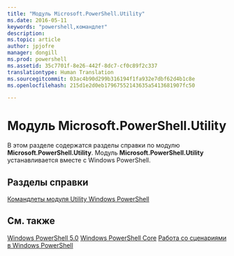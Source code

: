 ```yaml
---
title: "Модуль Microsoft.PowerShell.Utility"
ms.date: 2016-05-11
keywords: "powershell,командлет"
description: 
ms.topic: article
author: jpjofre
manager: dongill
ms.prod: powershell
ms.assetid: 35c7701f-8e26-442f-8dc7-cf0c89f2c337
translationtype: Human Translation
ms.sourcegitcommit: 03ac4b90d299b316194f1fa932e7dbf62d4b1c8e
ms.openlocfilehash: 215d1e2d0eb17967552143635a5413681907fc50

---
```


# Модуль Microsoft.PowerShell.Utility
В этом разделе содержатся разделы справки по модулю **Microsoft.PowerShell.Utility**. Модуль **Microsoft.PowerShell.Utility** устанавливается вместе с Windows PowerShell.

## Разделы справки
[Командлеты модуля Utility Windows PowerShell](http://go.microsoft.com/fwlink/?LinkID=245861)

## См. также
[Windows PowerShell 5.0](Windows-PowerShell-5.0.md)
[Windows PowerShell Core](https://technet.microsoft.com/en-us/library/4b75f1e4-f327-48f3-92ab-bf5435094d41)
[Работа со сценариями в Windows PowerShell](../../getting-started/fundamental/Scripting-with-Windows-PowerShell.md)




<!--HONumber=Aug16_HO3-->


